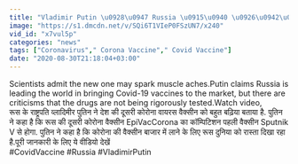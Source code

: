 ```yaml
---
title: "Vladimir Putin \u0928\u0947 Russia \u0915\u0940 \u0926\u0942\u0938\u0930\u0940 Covid Vaccine \u092a\u0930 \u0926\u0940 \u0916\u0941\u0936\u0916\u092c\u0930\u0940 ! \u0935\u0928\u0907\u0902\u0921\u093f\u092f\u093e \u0939\u093f\u0902\u0926\u0940"
image: "https://s1.dmcdn.net/v/SQi6T1VIeP0FSzUN7/x240"
vid_id: "x7vul5p"
categories: "news"
tags: ["Coronavirus"," Corona Vaccine"," Covid Vaccine"]
date: "2020-08-30T21:18:04+03:00"
---
```

Scientists admit the new one may spark muscle aches.Putin claims Russia is leading the world in bringing Covid-19 vaccines to the market, but there are criticisms that the drugs are not being rigorously tested.Watch video,    <br>रूस के राष्ट्रपति व्लादिमीर पुतिन ने देश की दूसरी कोरोना वायरस वैक्सीन को बहुत बढ़िया बताया है. पुतिन ने कहा है कि रूस की दूसरी कोरोना वैक्सीन EpiVacCorona का कॉम्पिटिशन पहली वैक्सीन Sputnik V से होगा. पुतिन ने कहा है कि कोरोना की वैक्सीन बाजार में लाने के लिए रूस दुनिया को रास्ता दिखा रहा है.पूरी जानकारी के लिए ये वीडियो देखें    <br>#CovidVaccine #Russia #VladimirPutin
